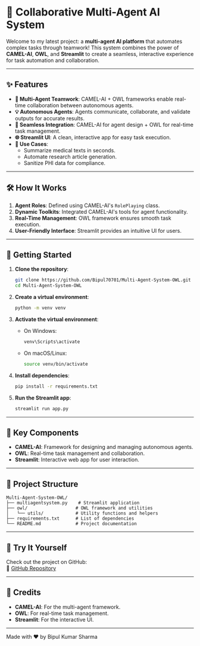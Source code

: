 # 🚀 Collaborative Multi-Agent AI System

Welcome to my latest project: a **multi-agent AI platform** that automates complex tasks through teamwork! This system combines the power of **CAMEL-AI**, **OWL**, and **Streamlit** to create a seamless, interactive experience for task automation and collaboration.

---

## ✨ Features

- **🤖 Multi-Agent Teamwork**: CAMEL-AI + OWL frameworks enable real-time collaboration between autonomous agents.
- **💡 Autonomous Agents**: Agents communicate, collaborate, and validate outputs for accurate results.
- **🔗 Seamless Integration**: CAMEL-AI for agent design + OWL for real-time task management.
- **🌐 Streamlit UI**: A clean, interactive app for easy task execution.
- **🚀 Use Cases**:
  - Summarize medical texts in seconds.
  - Automate research article generation.
  - Sanitize PHI data for compliance.

---

## 🛠️ How It Works

1. **Agent Roles**: Defined using CAMEL-AI's `RolePlaying` class.
2. **Dynamic Toolkits**: Integrated CAMEL-AI's tools for agent functionality.
3. **Real-Time Management**: OWL framework ensures smooth task execution.
4. **User-Friendly Interface**: Streamlit provides an intuitive UI for users.

---

## 🚀 Getting Started

1. **Clone the repository**:  
   ```bash  
   git clone https://github.com/Bipul70701/Multi-Agent-System-OWL.git  
   cd Multi-Agent-System-OWL  
   ```  

2. **Create a virtual environment**:  
   ```bash  
   python -m venv venv  
   ```  

3. **Activate the virtual environment**:  
   - On Windows:  
     ```bash  
     venv\Scripts\activate  
     ```  
   - On macOS/Linux:  
     ```bash  
     source venv/bin/activate  
     ```  

4. **Install dependencies**:  
   ```bash  
   pip install -r requirements.txt  
   ```  

5. **Run the Streamlit app**:  
   ```bash  
   streamlit run app.py  
   ```  

---

## 🔧 Key Components

- **CAMEL-AI**: Framework for designing and managing autonomous agents.
- **OWL**: Real-time task management and collaboration.
- **Streamlit**: Interactive web app for user interaction.

---

## 📂 Project Structure

```
Multi-Agent-System-OWL/
├── multiagentsystem.py    # Streamlit application
├── owl/                  # OWL framework and utilities
│   └── utils/            # Utility functions and helpers
├── requirements.txt      # List of dependencies
└── README.md             # Project documentation
```

---

## 🌟 Try It Yourself

Check out the project on GitHub:  
🔗 [GitHub Repository](https://github.com/Bipul70701/Multi-Agent-System-OWL)

---

## 🙌 Credits

- **CAMEL-AI**: For the multi-agent framework.  
- **OWL**: For real-time task management.  
- **Streamlit**: For the interactive UI.  

---

Made with ❤️ by Bipul Kumar Sharma